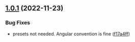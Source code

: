 ## [1.0.1](https://github.com/LEGO/AsyncAPI.NET/compare/v1.0.0...v1.0.1) (2022-11-23)


### Bug Fixes

* presets not needed. Angular convention is fine ([f17a4ff](https://github.com/LEGO/AsyncAPI.NET/commit/f17a4ff32bd358ee88b424925ee441e4b6f0bc11))
